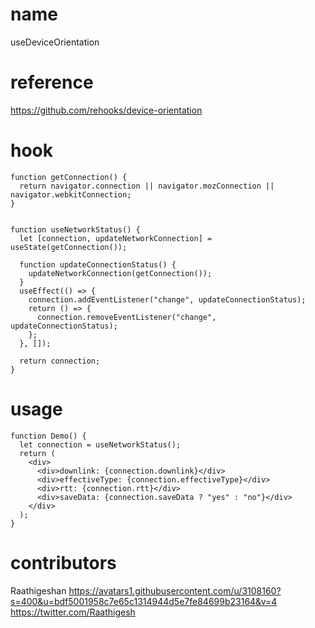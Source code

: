 # name

useDeviceOrientation

# reference

https://github.com/rehooks/device-orientation

# hook

```
function getConnection() {
  return navigator.connection || navigator.mozConnection || navigator.webkitConnection;
}


function useNetworkStatus() {
  let [connection, updateNetworkConnection] = useState(getConnection());

  function updateConnectionStatus() {
    updateNetworkConnection(getConnection());
  }
  useEffect(() => {
    connection.addEventListener("change", updateConnectionStatus);
    return () => {
      connection.removeEventListener("change", updateConnectionStatus);
    };
  }, []);

  return connection;
}
```

# usage

```
function Demo() {
  let connection = useNetworkStatus();
  return (
    <div>
      <div>downlink: {connection.downlink}</div>
      <div>effectiveType: {connection.effectiveType}</div>
      <div>rtt: {connection.rtt}</div>
      <div>saveData: {connection.saveData ? "yes" : "no"}</div>
    </div>
  );
}
```

# contributors

Raathigeshan
https://avatars1.githubusercontent.com/u/3108160?s=400&u=bdf5001958c7e65c1314944d5e7fe84699b23164&v=4
https://twitter.com/Raathigesh
